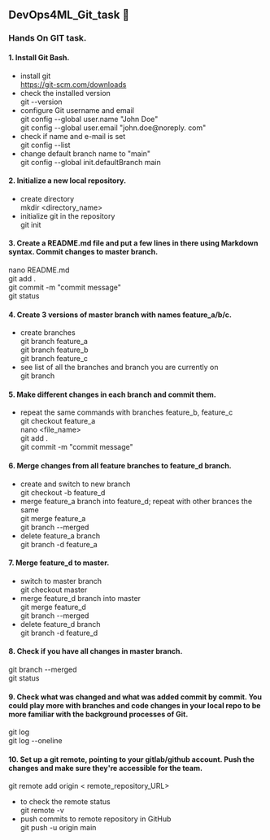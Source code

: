 ## DevOps4ML_Git_task 🚀
### Hands On GIT task.

#### 1. Install Git Bash.
* install git  
https://git-scm.com/downloads 
* check the installed version  
git --version  
* configure Git username and email   
git config --global user.name "John Doe"   
git config --global user.email "john.doe@noreply. com"  
* check if name and e-mail is set   
git config --list   
* change default branch name to "main"   
git config --global init.defaultBranch main 

#### 2. Initialize a new local repository.
* create directory   
mkdir <directory_name>
* initialize git in the repository   
git init

#### 3. Create a README.md file and put a few lines in there using Markdown syntax. Commit changes to master branch.
nano README.md   
git add .   
git commit -m "commit message"   
git status  

#### 4. Create 3 versions of master branch with names feature_a/b/c.
* create branches  
git branch feature_a  
git branch feature_b  
git branch feature_c  
* see list of all the branches and branch you are currently on  
git branch  

#### 5. Make different changes in each branch and commit them.
* repeat the same commands with branches feature_b, feature_c   
git checkout feature_a   
nano <file_name>   
git add .   
git commit -m "commit message"  

#### 6. Merge changes from all feature branches to feature_d branch.
* create and switch to new branch  
git checkout -b feature_d  
* merge feature_a branch into feature_d; repeat with other brances the same  
git merge feature_a   
git branch --merged   
* delete feature_a branch   
git branch -d feature_a  

#### 7. Merge feature_d to master.
* switch to master branch   
git checkout master  
* merge feature_d branch into master   
git merge feature_d   
git branch --merged   
* delete feature_d branch  
git branch -d feature_d  

#### 8. Check if you have all changes in master branch.   
git branch --merged   
git status  

#### 9. Check what was changed and what was added commit by commit. You could play more with branches and code changes in your local repo to be more familiar with the background processes of Git.   
git log   
git log --oneline  

#### 10. Set up a git remote, pointing to your gitlab/github account. Push the changes and make sure they're accessible for the team.
git remote add origin < remote_repository_URL>   
* to check the remote status   
git remote -v  
* push commits to remote repository in GitHub   
git push -u origin main  
